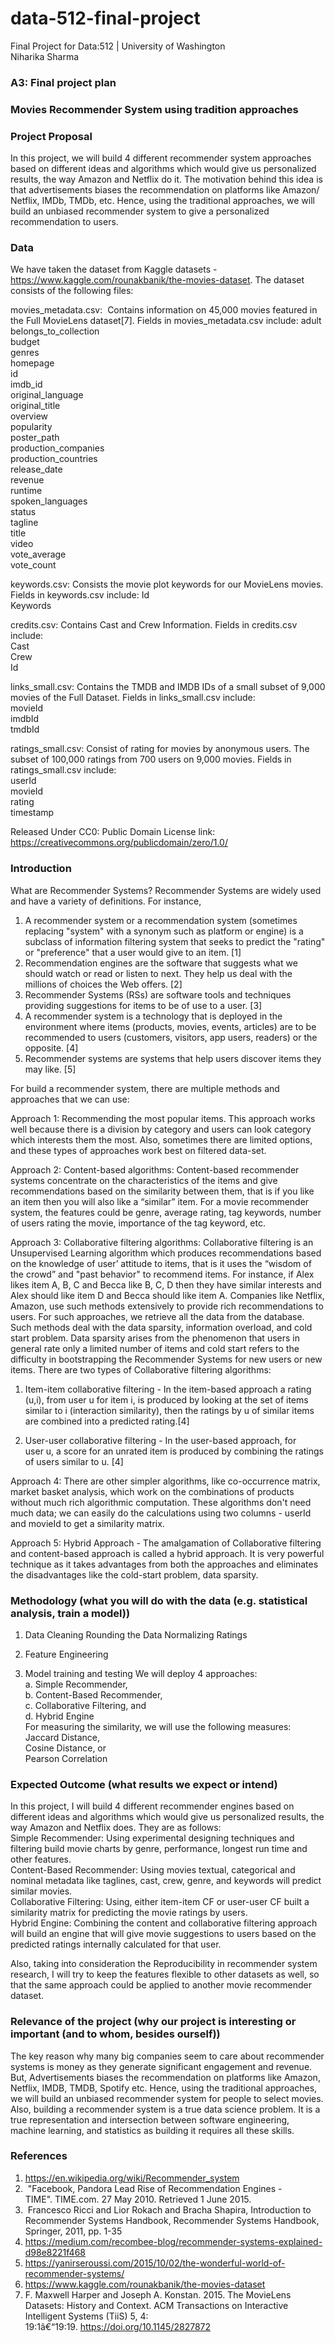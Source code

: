 # data-512-final-project
Final Project for Data:512 | University of Washington   
Niharika Sharma

### A3: Final project plan
### Movies Recommender System using tradition approaches

### Project Proposal
In this project, we will build 4 different recommender system approaches based on different ideas and algorithms which would give us personalized results, the way Amazon and Netflix do it. The motivation behind this idea is that advertisements biases the recommendation on platforms like Amazon/ Netflix, IMDb, TMDb, etc. Hence, using the traditional approaches, we will build an unbiased recommender system to give a personalized recommendation to users.

### Data 
We have taken the dataset from Kaggle datasets - https://www.kaggle.com/rounakbanik/the-movies-dataset. The dataset consists of the following files:

movies_metadata.csv:  Contains information on 45,000 movies featured in the Full MovieLens dataset[7]. 
Fields in movies_metadata.csv include:
adult   
belongs_to_collection   
budget    
genres    
homepage   
id    
imdb_id    
original_language    
original_title   
overview   
popularity   
poster_path   
production_companies   
production_countries   
release_date   
revenue   
runtime   
spoken_languages   
status   
tagline   
title   
video  
vote_average   
vote_count   

keywords.csv: Consists the movie plot keywords for our MovieLens movies. 
Fields in keywords.csv include: 
Id  
Keywords  

credits.csv: Contains Cast and Crew Information. 
Fields in credits.csv include:  
Cast   
Crew   
Id   

links_small.csv: Contains the TMDB and IMDB IDs of a small subset of 9,000 movies of the Full Dataset.
Fields in links_small.csv include:  
movieId   
imdbId   
tmdbId   
 
ratings_small.csv: Consist of rating for movies by anonymous users. The subset of 100,000 ratings from 700 users on 9,000 movies.
Fields in ratings_small.csv include:  
userId   
movieId   
rating    
timestamp   

Released Under CC0: Public Domain 
License link: https://creativecommons.org/publicdomain/zero/1.0/


### Introduction

What are Recommender Systems?
Recommender Systems are widely used and have a variety of definitions. For instance,
1. A recommender system or a recommendation system (sometimes replacing "system" with a synonym such as platform or engine) is a subclass of information filtering system that seeks to predict the "rating" or "preference" that a user would give to an item. [1]  
2. Recommendation engines are the software that suggests what we should watch or read or listen to next. They help us deal with the millions of choices the Web offers. [2] 
3. Recommender Systems (RSs) are software tools and techniques providing suggestions for items to be of use to a user. [3] 
4. A recommender system is a technology that is deployed in the environment where items (products, movies, events, articles) are to be recommended to users (customers, visitors, app users, readers) or the opposite. [4] 
5. Recommender systems are systems that help users discover items they may like. [5]

For build a recommender system, there are multiple methods and approaches that we can use: 

Approach 1: Recommending the most popular items. This approach works well because there is a division by category and users can look category which interests them the most. Also, sometimes there are limited options, and these types of approaches work best on filtered data-set.

Approach 2: Content-based algorithms: Content-based recommender systems concentrate on the characteristics of the items and give recommendations based on the similarity between them, that is if you like an item then you will also like a “similar” item. For a movie recommender system, the features could be genre, average rating, tag keywords, number of users rating the movie, importance of the tag keyword, etc.

Approach 3: Collaborative filtering algorithms: Collaborative filtering is an Unsupervised Learning algorithm which produces recommendations based on the knowledge of user’ attitude to items, that is it uses the “wisdom of the crowd” and "past behavior" to recommend items. For instance, if Alex likes item A, B, C and Becca like B, C, D then they have similar interests and Alex should like item D and Becca should like item A. Companies like Netflix, Amazon,
use such methods extensively to provide rich recommendations to users. For such approaches, we retrieve all the data from the database. 
Such methods deal with the data sparsity, information overload, and cold start problem. Data sparsity arises from the phenomenon that users in general rate only a limited number of items and cold start refers to the difficulty in bootstrapping the Recommender Systems for new users or new items. 
There are two types of Collaborative filtering algorithms:
1. Item-item collaborative filtering - In the item-based approach a rating (u,i), from user u for item i, is produced by looking at the set of items similar to i (interaction similarity), then the ratings by u of similar items are combined into a predicted rating.[4]

2. User-user collaborative filtering - In the user-based approach, for user u, a score for an unrated item is produced by combining the ratings of users similar to u. [4]

Approach 4: There are other simpler algorithms, like co-occurrence matrix, market basket analysis, which work on the combinations of products without much rich algorithmic computation. These algorithms don't need much data; we can easily do the calculations using two columns - userId and movieId to get a similarity matrix. 

Approach 5: Hybrid Approach -  The amalgamation of Collaborative filtering and content-based approach is called a hybrid approach. It is very powerful technique as it takes advantages from both the approaches and eliminates the disadvantages like the cold-start problem, data sparsity. 
 
### Methodology (what you will do with the data (e.g. statistical analysis, train a model))
1. Data Cleaning
    Rounding the Data
    Normalizing Ratings

2. Feature Engineering

3. Model training and testing
    We will deploy 4 approaches:   
    a. Simple Recommender,   
    b. Content-Based Recommender,  
    c. Collaborative Filtering, and  
    d. Hybrid Engine  
      For measuring the similarity, we will use the following measures:    
      Jaccard Distance,   
      Cosine Distance, or  
      Pearson Correlation  

### Expected Outcome (what results we expect or intend)

In this project, I will build 4 different recommender engines based on different ideas and algorithms which would give us personalized results, the way Amazon and Netflix does. They are as follows:  
Simple Recommender: Using experimental designing techniques and filtering build movie charts by genre, performance, longest run time and other features.  
Content-Based Recommender: Using movies textual, categorical and nominal metadata like taglines, cast, crew, genre, and keywords will predict similar movies.   
Collaborative Filtering: Using, either item-item CF or user-user CF built a similarity matrix for predicting the movie ratings by users.  
Hybrid Engine: Combining the content and collaborative filtering approach will build an engine that will give movie suggestions to users based on the predicted ratings internally calculated for that user.   

Also, taking into consideration the Reproducibility in recommender system research, I will try to keep the features flexible to other datasets as well, so that the same approach could be applied to another movie recommender dataset.  

### Relevance of the project (why our project is interesting or important (and to whom, besides ourself))
The key reason why many big companies seem to care about recommender systems is money as they generate significant engagement and revenue. But, Advertisements biases the recommendation on platforms like Amazon, Netflix, IMDB, TMDB, Spotify etc. Hence, using the traditional approaches, we will build an unbiased recommender system for people to select movies. 
Also, building a recommender system is a true data science problem. It is a true representation and intersection between software engineering, machine learning, and statistics as building it requires all these skills. 

### References
1. https://en.wikipedia.org/wiki/Recommender_system
2.  "Facebook, Pandora Lead Rise of Recommendation Engines - TIME". TIME.com. 27 May 2010. Retrieved 1 June 2015.
3.  Francesco Ricci and Lior Rokach and Bracha Shapira, Introduction to Recommender Systems Handbook, Recommender Systems Handbook, Springer, 2011, pp. 1-35
4. https://medium.com/recombee-blog/recommender-systems-explained-d98e8221f468
5. https://yanirseroussi.com/2015/10/02/the-wonderful-world-of-recommender-systems/
6. https://www.kaggle.com/rounakbanik/the-movies-dataset
7. F. Maxwell Harper and Joseph A. Konstan. 2015. The MovieLens Datasets: History and Context. ACM Transactions on Interactive Intelligent Systems (TiiS) 5, 4: 19:1â€“19:19. https://doi.org/10.1145/2827872



